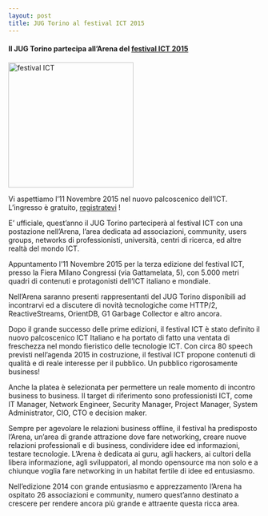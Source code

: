 ```yaml
---
layout: post
title: JUG Torino al festival ICT 2015
---
```


#### Il JUG Torino partecipa all’Arena del [festival ICT 2015](http://www.festivalict.com/)

<img src="https://www.dropbox.com/s/5uwsvju0fwetgfb/Logo-festivalICT2015.jpg" alt="festival ICT" style="width: 250px" />

Vi aspettiamo l’11 Novembre 2015 nel nuovo palcoscenico dell’ICT.
L’ingresso è gratuito, [registratevi](http://www.eventbrite.it/e/registrazione-festival-ict-2015-17275008014?aff=jugtorino) !

E’ ufficiale, quest’anno il JUG Torino parteciperà al festival ICT con una postazione nell’Arena, 
l’area dedicata ad associazioni, community, users groups, networks di professionisti, università, 
centri di ricerca, ed altre realtà del mondo ICT. 

Appuntamento l’11 Novembre 2015 per la terza edizione del festival ICT, presso la Fiera Milano Congressi 
(via Gattamelata, 5), con 5.000 metri quadri di contenuti e protagonisti dell’ICT italiano e mondiale.

Nell’Arena saranno presenti rappresentanti del JUG Torino disponibili ad incontrarvi ed a discutere
di novità tecnologiche come HTTP/2, ReactiveStreams, OrientDB, G1 Garbage Collector e altro ancora.

Dopo il grande successo delle prime edizioni, il festival ICT è stato definito il nuovo palcoscenico 
ICT Italiano e ha portato di fatto una ventata di freschezza nel mondo fieristico delle tecnologie ICT. 
Con circa 80 speech previsti nell’agenda 2015 in costruzione, il festival ICT propone contenuti di 
qualità e di reale interesse per il pubblico. Un pubblico rigorosamente business! 

Anche la platea è selezionata per permettere un reale momento di incontro business to business. 
Il target di riferimento sono professionisti ICT, come IT Manager, Network Engineer, Security Manager, 
Project Manager, System Administrator, CIO, CTO e decision maker.

Sempre per agevolare le relazioni business offline, il festival ha predisposto l’Arena, un’area di 
grande attrazione dove fare networking, creare nuove relazioni professionali e di business, condividere 
idee ed informazioni, testare tecnologie. L’Arena è dedicata ai guru, agli hackers, ai cultori della 
libera informazione, agli sviluppatori, al mondo opensource ma non solo e a chiunque voglia fare 
networking in un habitat fertile di idee ed entusiasmo. 

Nell’edizione 2014 con grande entusiasmo e apprezzamento l’Arena ha ospitato 26 associazioni e community, 
numero quest’anno destinato a crescere per rendere ancora più grande e attraente questa ricca area. 
